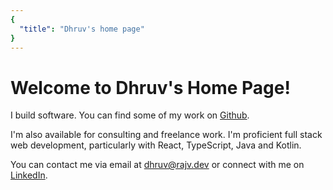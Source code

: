 ```yaml
---
{
  "title": "Dhruv's home page"
}
---
```

# Welcome to Dhruv's Home Page!

I build software. You can find some of my work on [Github](https://github.com/dhruvrajvanshi).

I'm also available for consulting and freelance work. I'm proficient
full stack web development, particularly with React, TypeScript, Java
and Kotlin.

You can contact me via email at [dhruv@rajv.dev](mailto:dhruv@rajv.dev)
or connect with me on [LinkedIn](https://www.linkedin.com/in/dhruv-rajvanshi-186a0267/).
